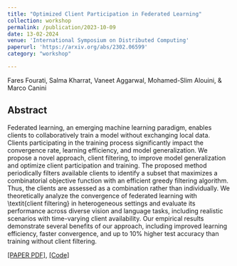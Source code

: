 ```yaml
---
title: "Optimized Client Participation in Federated Learning"
collection: workshop
permalink: /publication/2023-10-09
date: 13-02-2024
venue: 'International Symposium on Distributed Computing'
paperurl: 'https://arxiv.org/abs/2302.06599'
category: "workshop"

---
```

Fares Fourati, Salma Kharrat, Vaneet Aggarwal, Mohamed-Slim Alouini, & Marco Canini 

## Abstract
Federated learning, an emerging machine learning paradigm, enables clients to collaboratively train a model without exchanging local data. Clients participating in the training process significantly impact the convergence rate, learning efficiency, and model generalization. We propose a novel approach, client filtering, to improve model generalization and optimize client participation and training. The proposed method periodically filters available clients to identify a subset that maximizes a combinatorial objective function with an efficient greedy filtering algorithm. Thus, the clients are assessed as a combination rather than individually. We theoretically analyze the convergence of federated learning with \textit{client filtering} in heterogeneous settings and evaluate its performance across diverse vision and language tasks, including realistic scenarios with time-varying client availability. Our empirical results demonstrate several benefits of our approach, including improved learning efficiency, faster convergence, and up to 10\% higher test accuracy than training without client filtering.

[[PAPER PDF]](https://arxiv.org/pdf/2302.06599), [[Code]](https://github.com/salmakh1/FilFL)